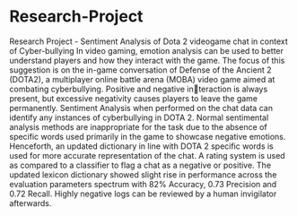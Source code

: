 # Research-Project
Research Project - Sentiment Analysis of Dota 2 videogame chat in context of Cyber-bullying
In video gaming, emotion analysis can be used to better understand players and how they interact with the game. The focus of this suggestion is on the in-game conversation of Defense of the Ancient 2 (DOTA2), a multiplayer online battle arena (MOBA) video game aimed at combating cyberbullying. Positive and negative interaction is always present, but excessive negativity causes players to leave the game permanently. Sentiment Analysis when performed on the chat data can identify any instances of cyberbullying in DOTA 2. Normal sentimental analysis methods are inappropriate for the task due to the absence of specific words used primarily in the game to showcase negative emotions. Henceforth, an updated dictionary in line with DOTA 2 specific words is used for more accurate representation of the chat. A rating system is used as compared to a classifier to flag a chat as a negative or positive. The updated lexicon dictionary showed slight rise in performance across the evaluation parameters spectrum with 82% Accuracy, 0.73 Precision and 0.72 Recall. Highly negative logs can be reviewed by a human invigilator afterwards.
